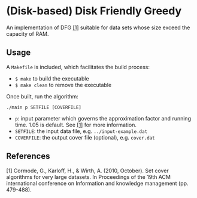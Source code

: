 # (Disk-based) Disk Friendly Greedy
An implementation of DFG [[1]](#1) suitable for data sets whose size exceed the capacity of RAM.

## Usage
A `Makefile` is included, which facilitates the build process:
  - `$ make` to build the executable
  - `$ make clean` to remove the executable

Once built, run the algorithm:
```
./main p SETFILE [COVERFILE]
```

  - `p`: input parameter which governs the approximation factor and running time. 1.05 is default. See [[1]](#1) for more information.
  - `SETFILE`: the input data file, e.g. `../input-example.dat`
  - `COVERFILE`: the output cover file (optional), e.g. `cover.dat`

## References
<a id="1">[1]</a>
Cormode, G., Karloff, H., & Wirth, A. (2010, October).
Set cover algorithms for very large datasets.
In Proceedings of the 19th ACM international conference on Information and knowledge management (pp. 479-488).

